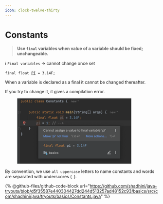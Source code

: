 ```yaml
---
icon: clock-twelve-thirty
---
```


# Constants

> **Use `final` variables when value of a variable should be fixed; unchangeable.**

ℹ️ `Final variables` -> cannot change once set

<pre class="language-java"><code class="lang-java">final float <a data-footnote-ref href="#user-content-fn-1">PI</a> = 3.14F;
</code></pre>

When a variable is declared as a final it cannot be changed thereafter.

If you try to change it, it gives a compilation error.

<div align="left">

<figure><img src="../.gitbook/assets/java-final-variable.png" alt="" width="375"><figcaption></figcaption></figure>

</div>

By convention, we use `all uppercase` letters to name constants and words are separated with underscores (`_`).

{% @github-files/github-code-block url="https://github.com/shadhini/java-tryouts/blob/d5f35587e440304427dd244d513257ad48152c93/basics/src/com/shadhini/java/tryouts/basics/Constants.java" %}

[^1]: uppercase letters
